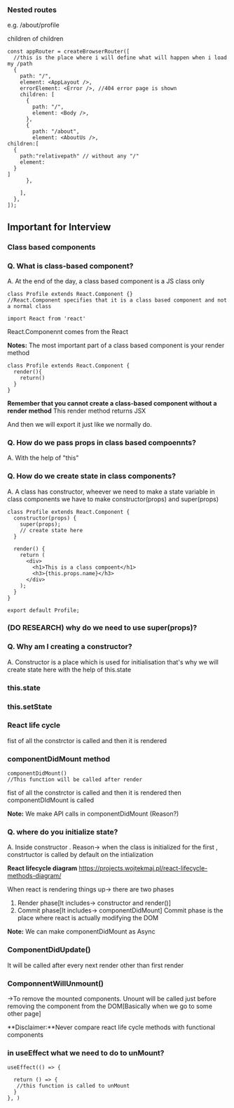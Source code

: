 ### Nested routes

e.g. /about/profile

children of children

```
const appRouter = createBrowserRouter([
  //this is the place where i will define what will happen when i load my /path
  {
    path: "/",
    element: <AppLayout />,
    errorElement: <Error />, //404 error page is shown
    children: [
      {
        path: "/",
        element: <Body />,
      },
      {
        path: "/about",
        element: <AboutUs />,
children:[
  {
    path:"relativepath" // without any "/"
    element:
  }
]
      },

    ],
  },
]);
```

## Important for Interview

### Class based components

### Q. What is class-based component?

A. At the end of the day, a class based component is a JS class only

```
class Profile extends React.Component {}
//React.Component specifies that it is a class based component and not a normal class
```

```
import React from 'react'
```

React.Componennt comes from the React

**Notes:** The most important part of a class based component is your render method

```
class Profile extends React.Component {
  render(){
    return()
  }
}
```

**Remember that you cannot create a class-based component without a render method**
This render method returns JSX

And then we will export it just like we normally do.

### Q. How do we pass props in class based compoennts?

A. With the help of "this"

### Q. How do we create state in class components?

A. A class has constructor, wheever we need to make a state variable in class components we have to make constructor(props) and super(props)

```
class Profile extends React.Component {
  constructor(props) {
    super(props);
    // create state here
  }

  render() {
    return (
      <div>
        <h1>This is a class compoent</h1>
        <h3>{this.props.name}</h3>
      </div>
    );
  }
}

export default Profile;

```

### (DO RESEARCH) why do we need to use super(props)?

### Q. Why am I creating a constructor?

A. Constructor is a place which is used for initialisation that's why we will create state here with the help of this.state

### this.state

### this.setState

### React life cycle

fist of all the constrctor is called and then it is rendered

### componentDidMount method

```
componentDidMount()
//This function will be called after render
```

fist of all the constrctor is called and then it is rendered then componentDIdMount is called

**Note:** We make API calls in componentDidMount (Reason?)

### Q. where do you initialize state?

A. Inside constructor . Reason-> when the class is initialized for the first , constrtuctor is called by default on the intialization

**React lifecycle diagram** https://projects.wojtekmaj.pl/react-lifecycle-methods-diagram/

When react is rendering things up-> there are two phases

1. Render phase[It includes-> constructor and render()]
2. Commit phase[It includes-> componentDidMount]
   Commit phase is the place where react is actually modifying the DOM

**Note:** We can make componentDidMount as Async

### ComponentDidUpdate()

It will be called after every next render other than first render

### ComponnentWillUnmount()

->To remove the mounted components.
Unount will be called just before removing the component from the DOM[Basically when we go to some other page]

**Disclaimer:**Never compare react life cycle methods with functional components

### in useEffect what we need to do to unMount?

```
useEffect(() => {

  return () => {
   //this function is called to unMount
  }
}, )
```
